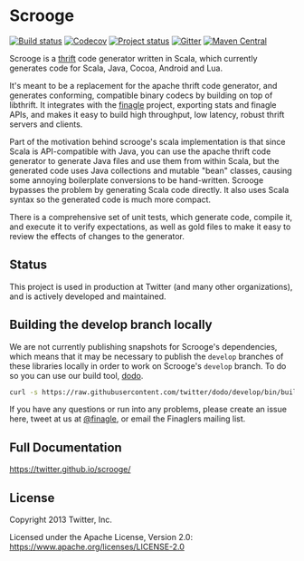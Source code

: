 # Scrooge

[![Build status](https://travis-ci.com/twitter/scrooge.svg?branch=release)](https://travis-ci.com/twitter/scrooge)
[![Codecov](https://codecov.io/gh/twitter/scrooge/branch/develop/graph/badge.svg)](https://codecov.io/gh/twitter/scrooge)
[![Project status](https://img.shields.io/badge/status-active-brightgreen.svg)](#status)
[![Gitter](https://badges.gitter.im/twitter/finagle.svg)](https://gitter.im/twitter/finagle?utm_source=badge&utm_medium=badge&utm_campaign=pr-badge)
[![Maven Central](https://maven-badges.herokuapp.com/maven-central/com.twitter/scrooge-core_2.12/badge.svg)](https://maven-badges.herokuapp.com/maven-central/com.twitter/scrooge-core_2.12)

Scrooge is a [thrift](https://thrift.apache.org/) code generator written in
Scala, which currently generates code for Scala, Java, Cocoa, Android and Lua.

It's meant to be a replacement for the apache thrift code generator, and
generates conforming, compatible binary codecs by building on top of
libthrift.  It integrates with the [finagle][0] project, exporting stats
and finagle APIs, and makes it easy to build high throughput, low latency,
robust thrift servers and clients.

Part of the motivation behind scrooge's scala implementation is that since Scala
is API-compatible with Java, you can use the apache thrift code generator to
generate Java files and use them from within Scala, but the generated code uses
Java collections and mutable "bean" classes, causing some annoying boilerplate
conversions to be hand-written. Scrooge bypasses the problem by generating Scala
code directly. It also uses Scala syntax so the generated code is much more
compact.

There is a comprehensive set of unit tests, which generate code, compile it, and
execute it to verify expectations, as well as gold files to make it easy to
review the effects of changes to the generator.

## Status

This project is used in production at Twitter (and many other organizations),
and is actively developed and maintained.

## Building the develop branch locally

We are not currently publishing snapshots for Scrooge's dependencies, which
means that it may be necessary to publish the `develop` branches of these
libraries locally in order to work on Scrooge's `develop` branch. To do so
you can use our build tool, [dodo](https://github.com/twitter/dodo).

``` bash
curl -s https://raw.githubusercontent.com/twitter/dodo/develop/bin/build | bash -s -- --no-test scrooge
```

If you have any questions or run into any problems, please create
an issue here, tweet at us at [@finagle](https://twitter.com/finagle), or email
the Finaglers mailing list.

## Full Documentation

<https://twitter.github.io/scrooge/>

## License

Copyright 2013 Twitter, Inc.

Licensed under the Apache License, Version 2.0: https://www.apache.org/licenses/LICENSE-2.0

[0]: https://github.com/twitter/finagle
